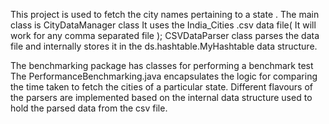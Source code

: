 This project is used to fetch the city names pertaining to a state .
The main class is CityDataManager class
It uses the India_Cities .csv data file( It will work for any comma separated file );
CSVDataParser class  parses the data file and internally stores it in the ds.hashtable.MyHashtable  data structure.

The benchmarking package has classes for performing a benchmark test 
The  PerformanceBenchmarking.java encapsulates the logic for comparing the time taken to fetch the cities of a particular state.
Different flavours of the parsers are implemented based on the internal data structure used to hold the parsed data from the csv file.
